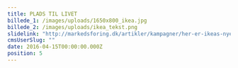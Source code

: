 ```yaml
---
title: PLADS TIL LIVET
billede_1: /images/uploads/1650x800_ikea.jpg
billede_2: /images/uploads/ikea_tekst.png
slidelink: "http://markedsforing.dk/artikler/kampagner/her-er-ikeas-nye-reklamefilm"
cmsUserSlug: ""
date: 2016-04-15T00:00:00.000Z
position: 5
---
```


